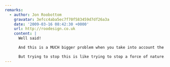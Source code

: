 ```yaml
---
remarks:
  - author: Jon Roobottom
    gravatar: 3efcc4aba5ec7f70f583459d7df26a3a
    date: '2009-03-16 08:42:30 +0000'
    url: http://roodesign.co.uk
    content: |
      Well said!

      And this is a MUCH bigger problem when you take into account the 100s of non-web confs at somewhere like the NEC each year. Then multiply that by the amount of venues in the world. I'd say that compared to things like the boat show SXSW isn't, by far, the worst.

      But trying to stop this is like trying to stop a force of nature. Advertisers will have their way. I look forward to hearing what action we as a community can take to stop this damaging practice.
---
```

